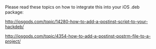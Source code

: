 Please read these topics on how to integrate this into your iOS .deb package: 

http://iosgods.com/topic/14280-how-to-add-a-postinst-script-to-your-hackdeb/

http://iosgods.com/topic/4354-how-to-add-a-postinst-postrm-file-to-a-project/

